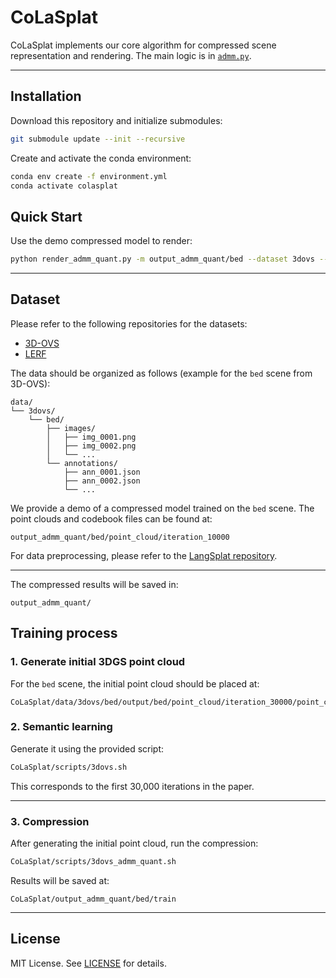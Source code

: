 # CoLaSplat

CoLaSplat implements our core algorithm for compressed scene representation and rendering. The main logic is in [`admm.py`](admm.py).

---

## Installation

Download this repository and initialize submodules:

```bash
git submodule update --init --recursive
```

Create and activate the conda environment:

```bash
conda env create -f environment.yml
conda activate colasplat
```


## Quick Start
Use the demo compressed model to render:

```bash
python render_admm_quant.py -m output_admm_quant/bed --dataset 3dovs --include_feature
```





---

## Dataset

Please refer to the following repositories for the datasets:

* [3D-OVS](https://github.com/Kunhao-Liu/3D-OVS)
* [LERF](https://github.com/minghanqin/LangSplat)

The data should be organized as follows (example for the `bed` scene from 3D-OVS):

```
data/
└── 3dovs/
    └── bed/
        ├── images/
        │   ├── img_0001.png
        │   ├── img_0002.png
        │   └── ...
        └── annotations/
            ├── ann_0001.json
            ├── ann_0002.json
            └── ...
```

We provide a demo of a compressed model trained on the `bed` scene. The point clouds and codebook files can be found at:

```
output_admm_quant/bed/point_cloud/iteration_10000
```

For data preprocessing, please refer to the [LangSplat repository](https://github.com/minghanqin/LangSplat).

---


The compressed results will be saved in:

```
output_admm_quant/
```

## Training process

### 1. Generate initial 3DGS point cloud

For the `bed` scene, the initial point cloud should be placed at:

```
CoLaSplat/data/3dovs/bed/output/bed/point_cloud/iteration_30000/point_cloud.ply
```

### 2. Semantic learning

Generate it using the provided script:

```bash
CoLaSplat/scripts/3dovs.sh
```

This corresponds to the first 30,000 iterations in the paper.

---

### 3. Compression

After generating the initial point cloud, run the compression:

```bash
CoLaSplat/scripts/3dovs_admm_quant.sh
```

Results will be saved at:

```
CoLaSplat/output_admm_quant/bed/train
```

---

## License

MIT License. See [LICENSE](LICENSE) for details.
